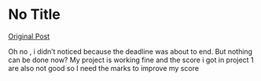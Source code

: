 # No Title

[Original Post](https://discourse.onlinedegree.iitm.ac.in/t/169029/669)

<p>Oh no , i didn’t noticed because the deadline was about to end. But  nothing can be done now? My project is working fine and the score i got in project 1 are also not good so I need the marks to improve my score</p>